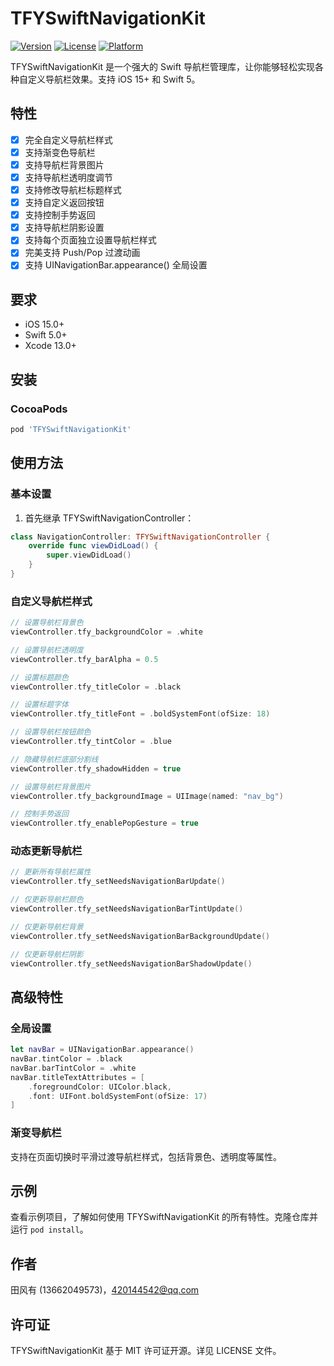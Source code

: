 # TFYSwiftNavigationKit

[![Version](https://img.shields.io/cocoapods/v/TFYSwiftNavigationKit.svg?style=flat)](https://cocoapods.org/pods/TFYSwiftNavigationKit)
[![License](https://img.shields.io/cocoapods/l/TFYSwiftNavigationKit.svg?style=flat)](https://cocoapods.org/pods/TFYSwiftNavigationKit)
[![Platform](https://img.shields.io/cocoapods/p/TFYSwiftNavigationKit.svg?style=flat)](https://cocoapods.org/pods/TFYSwiftNavigationKit)

TFYSwiftNavigationKit 是一个强大的 Swift 导航栏管理库，让你能够轻松实现各种自定义导航栏效果。支持 iOS 15+ 和 Swift 5。

## 特性

- [x] 完全自定义导航栏样式
- [x] 支持渐变色导航栏
- [x] 支持导航栏背景图片
- [x] 支持导航栏透明度调节
- [x] 支持修改导航栏标题样式
- [x] 支持自定义返回按钮
- [x] 支持控制手势返回
- [x] 支持导航栏阴影设置
- [x] 支持每个页面独立设置导航栏样式
- [x] 完美支持 Push/Pop 过渡动画
- [x] 支持 UINavigationBar.appearance() 全局设置

## 要求

- iOS 15.0+
- Swift 5.0+
- Xcode 13.0+

## 安装

### CocoaPods

```ruby
pod 'TFYSwiftNavigationKit'
```

## 使用方法

### 基本设置

1. 首先继承 TFYSwiftNavigationController：

```swift
class NavigationController: TFYSwiftNavigationController {
    override func viewDidLoad() {
        super.viewDidLoad()
    }
}
```

### 自定义导航栏样式

```swift
// 设置导航栏背景色
viewController.tfy_backgroundColor = .white

// 设置导航栏透明度
viewController.tfy_barAlpha = 0.5

// 设置标题颜色
viewController.tfy_titleColor = .black

// 设置标题字体
viewController.tfy_titleFont = .boldSystemFont(ofSize: 18)

// 设置导航栏按钮颜色
viewController.tfy_tintColor = .blue

// 隐藏导航栏底部分割线
viewController.tfy_shadowHidden = true

// 设置导航栏背景图片
viewController.tfy_backgroundImage = UIImage(named: "nav_bg")

// 控制手势返回
viewController.tfy_enablePopGesture = true
```

### 动态更新导航栏

```swift
// 更新所有导航栏属性
viewController.tfy_setNeedsNavigationBarUpdate()

// 仅更新导航栏颜色
viewController.tfy_setNeedsNavigationBarTintUpdate()

// 仅更新导航栏背景
viewController.tfy_setNeedsNavigationBarBackgroundUpdate()

// 仅更新导航栏阴影
viewController.tfy_setNeedsNavigationBarShadowUpdate()
```

## 高级特性

### 全局设置

```swift
let navBar = UINavigationBar.appearance()
navBar.tintColor = .black
navBar.barTintColor = .white
navBar.titleTextAttributes = [
    .foregroundColor: UIColor.black,
    .font: UIFont.boldSystemFont(ofSize: 17)
]
```

### 渐变导航栏

支持在页面切换时平滑过渡导航栏样式，包括背景色、透明度等属性。

## 示例

查看示例项目，了解如何使用 TFYSwiftNavigationKit 的所有特性。克隆仓库并运行 `pod install`。

## 作者

田风有 (13662049573)，420144542@qq.com

## 许可证

TFYSwiftNavigationKit 基于 MIT 许可证开源。详见 LICENSE 文件。
